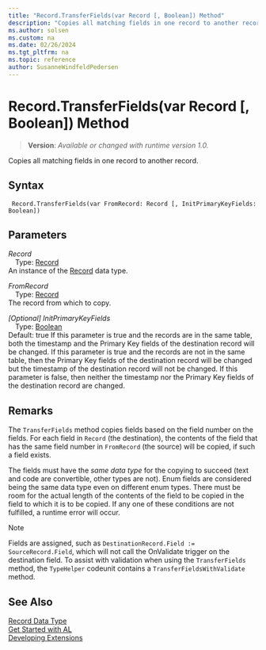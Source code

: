 ```yaml
---
title: "Record.TransferFields(var Record [, Boolean]) Method"
description: "Copies all matching fields in one record to another record."
ms.author: solsen
ms.custom: na
ms.date: 02/26/2024
ms.tgt_pltfrm: na
ms.topic: reference
author: SusanneWindfeldPedersen
---
```

[//]: # (START>DO_NOT_EDIT)
[//]: # (IMPORTANT:Do not edit any of the content between here and the END>DO_NOT_EDIT.)
[//]: # (Any modifications should be made in the .xml files in the ModernDev repo.)
# Record.TransferFields(var Record [, Boolean]) Method
> **Version**: _Available or changed with runtime version 1.0._

Copies all matching fields in one record to another record.


## Syntax
```AL
 Record.TransferFields(var FromRecord: Record [, InitPrimaryKeyFields: Boolean])
```
## Parameters
*Record*  
&emsp;Type: [Record](record-data-type.md)  
An instance of the [Record](record-data-type.md) data type.  

*FromRecord*  
&emsp;Type: [Record](record-data-type.md)  
The record from which to copy.  

*[Optional] InitPrimaryKeyFields*  
&emsp;Type: [Boolean](../boolean/boolean-data-type.md)  
Default: true
If this parameter is true and the records are in the same table, both the timestamp and the Primary Key fields of the destination record will be changed.
If this parameter is true and the records are not in the same table, then the Primary Key fields of the destination record will be changed but the timestamp of the destination record will not be changed.
If this parameter is false, then neither the timestamp nor the Primary Key fields of the destination record are changed.  



[//]: # (IMPORTANT: END>DO_NOT_EDIT)

## Remarks

The `TransferFields` method copies fields based on the field number on the fields. For each field in `Record` (the destination), the contents of the field that has the same field number in `FromRecord` (the source) will be copied, if such a field exists.

The fields must have the *same data type* for the copying to succeed (text and code are convertible, other types are not). Enum fields are considered being the same data type even on different enum types. There must be room for the actual length of the contents of the field to be copied in the field to which it is to be copied. If any one of these conditions are not fulfilled, a runtime error will occur.

> [!NOTE]  
> Fields are assigned, such as `DestinationRecord.Field := SourceRecord.Field`, which will not call the OnValidate trigger on the destination field. To assist with validation when using the `TransferFields` method, the `TypeHelper` codeunit contains a `TransferFieldsWithValidate` method.

## See Also
[Record Data Type](record-data-type.md)  
[Get Started with AL](../../devenv-get-started.md)  
[Developing Extensions](../../devenv-dev-overview.md)

